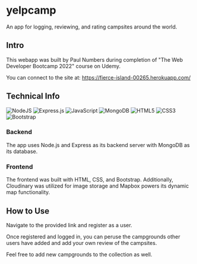 # yelpcamp

An app for logging, reviewing, and rating campsites around the world.

## Intro

This webapp was built by Paul Numbers during completion of "The Web Developer Bootcamp 2022" course on Udemy.

You can connect to the site at: https://fierce-island-00265.herokuapp.com/

## Technical Info

![NodeJS](https://img.shields.io/badge/node.js-6DA55F?style=for-the-badge&logo=node.js&logoColor=white)
![Express.js](https://img.shields.io/badge/express.js-%23404d59.svg?style=for-the-badge&logo=express&logoColor=%2361DAFB)
![JavaScript](https://img.shields.io/badge/javascript-%23323330.svg?style=for-the-badge&logo=javascript&logoColor=%23F7DF1E)
![MongoDB](https://img.shields.io/badge/MongoDB-%234ea94b.svg?style=for-the-badge&logo=mongodb&logoColor=white)
![HTML5](https://img.shields.io/badge/html5-%23E34F26.svg?style=for-the-badge&logo=html5&logoColor=white)
![CSS3](https://img.shields.io/badge/css3-%231572B6.svg?style=for-the-badge&logo=css3&logoColor=white)
![Bootstrap](https://img.shields.io/badge/bootstrap-%23563D7C.svg?style=for-the-badge&logo=bootstrap&logoColor=white)

### Backend

The app uses Node.js and Express as its backend server with MongoDB as its database. 

### Frontend

The frontend was built with HTML, CSS, and Bootstrap. Additionally, Cloudinary was utilized for image storage and Mapbox powers its dynamic map functionality.

## How to Use

Navigate to the provided link and register as a user.

Once registered and logged in, you can peruse the campgrounds other users have added and add your own review of the campsites. 

Feel free to add new campgrounds to the collection as well.